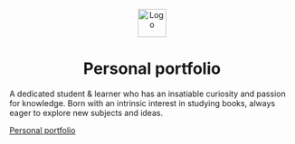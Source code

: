 <p align="center">
  <img src="https://i.ibb.co/6vv4RnH/155214218-modified.png" width="50" alt="Logo" />
</p>
<h1 align="center">Personal portfolio</h1>

<p>A dedicated student & learner who has an insatiable curiosity and passion for knowledge. Born with an intrinsic interest in studying books, always eager to explore new subjects and ideas.</p>

<a class='button' href='https://anamolrajsingh.github.io/ars/'>Personal portfolio</a>
            
